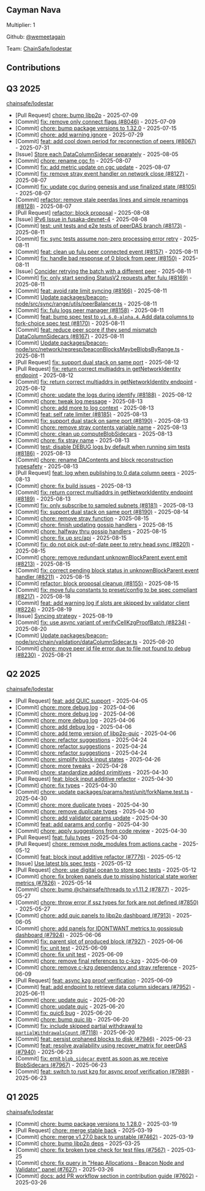 
## Cayman Nava
Multiplier: 1

Github: [@wemeetagain](https://github.com/wemeetagain)

Team: [ChainSafe/lodestar](https://github.com/ChainSafe/lodestar/pulls?q=author%3Awemeetagain)

## Contributions

## Q3 2025


[chainsafe/lodestar](https://github.com/chainsafe/lodestar)
* [Pull Request] [chore: bump libp2p](https://github.com/ChainSafe/lodestar/pull/8049) - 2025-07-09
* [Commit] [fix: remove only connect flags (#8046)](https://github.com/ChainSafe/lodestar/commit/498123da6e1e9ec07a4ee6167e7624a7bd21795c) - 2025-07-09
* [Commit] [chore: bump package versions to 1.32.0](https://github.com/ChainSafe/lodestar/commit/36dbfb2cfe9d3b70801d905cf1e3d00a049787ed) - 2025-07-15
* [Commit] [chore: add warning ignore](https://github.com/ChainSafe/lodestar/commit/be739661407b84bbabbd4624053cf5b1581eba36) - 2025-07-29
* [Commit] [feat: add cool down period for reconnection of peers (#8067)](https://github.com/ChainSafe/lodestar/commit/d73c2d188f816ae614c62c195c32fb35d9b01c08) - 2025-07-31
* [Issue] [Store each DataColumnSidecar separately](https://github.com/ChainSafe/lodestar/issues/8114) - 2025-08-05
* [Commit] [chore: rename cgc fn](https://github.com/ChainSafe/lodestar/commit/f0f930854fb342345e8121c8fbb6f2648e605bd4) - 2025-08-07
* [Commit] [fix: add metric update on cgc update](https://github.com/ChainSafe/lodestar/commit/2e63e24e79476bda28d8b74e4802a16835ab440d) - 2025-08-07
* [Commit] [fix: remove stray event handler on network close (#8127)](https://github.com/ChainSafe/lodestar/commit/317e397fbfae6130664573743d7c0f729e41c0b2) - 2025-08-07
* [Commit] [fix: update cgc during genesis and use finalized state (#8105)](https://github.com/ChainSafe/lodestar/commit/a60f61c6943e5b739b5c0ea3121c821ade4dc7a4) - 2025-08-07
* [Commit] [refactor: remove stale peerdas lines and simple renamings (#8128)](https://github.com/ChainSafe/lodestar/commit/16e67f1abb6839c52a67703bf6e7f1c0b77151d6) - 2025-08-07
* [Pull Request] [refactor: block proposal](https://github.com/ChainSafe/lodestar/pull/8155) - 2025-08-08
* [Issue] [IPv6 Issue in fusaka-devnet-4](https://github.com/ChainSafe/lodestar/issues/8153) - 2025-08-08
* [Commit] [test: unit tests and e2e tests of peerDAS branch (#8173)](https://github.com/ChainSafe/lodestar/commit/ee2a43108d791952a43996eed59253195165deea) - 2025-08-11
* [Commit] [fix: sync tests assume non-zero processing error retry](https://github.com/ChainSafe/lodestar/commit/af1ba59ebbe7c6f5530eb6e3abbdee37e0aecabb) - 2025-08-11
* [Commit] [feat: clean up fulu peer connected event (#8157)](https://github.com/ChainSafe/lodestar/commit/90130530b8a8d71b6dfc4ee15f6995e82948f421) - 2025-08-11
* [Commit] [fix: handle bad response of 0 block from peer (#8150)](https://github.com/ChainSafe/lodestar/commit/1d608c58ddd15feb9f0bb98faa7bd29ed4fe6441) - 2025-08-11
* [Issue] [Concider retrying the batch with a different peer](https://github.com/ChainSafe/lodestar/issues/8176) - 2025-08-11
* [Commit] [fix: only start sending StatusV2 requests after fulu (#8169)](https://github.com/ChainSafe/lodestar/commit/6a45c480e76da6cc15f2a6889d544d71206b594a) - 2025-08-11
* [Commit] [feat: avoid rate limit syncing (#8166)](https://github.com/ChainSafe/lodestar/commit/38889e2b2c7941176749f55ca7c391575a0aafa7) - 2025-08-11
* [Commit] [Update packages/beacon-node/src/sync/range/utils/peerBalancer.ts](https://github.com/ChainSafe/lodestar/commit/8345f317b33998384b49495724f50f50db156ea4) - 2025-08-11
* [Commit] [fix: fulu logs peer manager (#8158)](https://github.com/ChainSafe/lodestar/commit/4edf4c6b52cebb39a22a1d451d40a845cd33a753) - 2025-08-11
* [Commit] [feat: bump spec test to `v1.6.0-alpha.4`. Add data columns to fork-choice spec test (#8170)](https://github.com/ChainSafe/lodestar/commit/6aab6cb13fc068f7ae55750c0bca9c7c7d06f3e5) - 2025-08-11
* [Commit] [feat: reduce peer score if they send mismatch DataColumnSidecars (#8167)](https://github.com/ChainSafe/lodestar/commit/a1c6aa6bc2c7e79210024e7c253d1f1d1bd98705) - 2025-08-11
* [Commit] [Update packages/beacon-node/src/network/reqresp/beaconBlocksMaybeBlobsByRange.ts](https://github.com/ChainSafe/lodestar/commit/6621de17408e0e010bace2d89e3b7f2612d8bc5d) - 2025-08-11
* [Pull Request] [fix: support dual stack on same port](https://github.com/ChainSafe/lodestar/pull/8190) - 2025-08-12
* [Pull Request] [fix: return correct multiaddrs in getNetworkIdentity endpoint](https://github.com/ChainSafe/lodestar/pull/8189) - 2025-08-12
* [Commit] [fix: return correct multiaddrs in getNetworkIdentity endpoint](https://github.com/ChainSafe/lodestar/commit/563188cf8ebe9c3227c5b88c1005643790f9d51f) - 2025-08-12
* [Commit] [chore: update the logs during identify (#8188)](https://github.com/ChainSafe/lodestar/commit/ee99d3fa203bd6f94533ef30d5402f0adafcc886) - 2025-08-12
* [Commit] [chore: tweak log message](https://github.com/ChainSafe/lodestar/commit/9e0996814cebbd16c7f2aaa2d6a7aa2a2e98c81a) - 2025-08-13
* [Commit] [chore: add more to log context](https://github.com/ChainSafe/lodestar/commit/8f52862bbffde9cc357007be6b5f75dfc78549de) - 2025-08-13
* [Commit] [feat: self rate limiter (#8185)](https://github.com/ChainSafe/lodestar/commit/7ec91704f24a9e678753bb176e0fd98970dc89ed) - 2025-08-13
* [Commit] [fix: support dual stack on same port (#8190)](https://github.com/ChainSafe/lodestar/commit/b42f83b4e0bd9f4277c236f1c667017da23904ea) - 2025-08-13
* [Commit] [chore: remove stray contents variable name](https://github.com/ChainSafe/lodestar/commit/b37c04078b4275a9fa09b9f4ea565e4541700279) - 2025-08-13
* [Commit] [chore: clean up computeBlobSidecars](https://github.com/ChainSafe/lodestar/commit/61daee66fbbcd649bb43a403fc3edd38c81bd06e) - 2025-08-13
* [Commit] [chore: fix stray name](https://github.com/ChainSafe/lodestar/commit/921e26c2b9743b27fee58ea6276590339a7a8efc) - 2025-08-13
* [Commit] [test: disable DEBUG logs by default when running sim tests (#8186)](https://github.com/ChainSafe/lodestar/commit/d5be46d90d68263e7a3dddb42a1c98f1ac626cce) - 2025-08-13
* [Commit] [chore: rename DAContents and block reconstruction typesafety](https://github.com/ChainSafe/lodestar/commit/b5cf97e2d88ac5b12996b1b2a20652ce4dcb3594) - 2025-08-13
* [Pull Request] [feat: log when publishing to 0 data column peers](https://github.com/ChainSafe/lodestar/pull/8195) - 2025-08-13
* [Commit] [chore: fix build issues](https://github.com/ChainSafe/lodestar/commit/cc88b875c3ec27a90397c5e6cdd7c66de00f63a5) - 2025-08-13
* [Commit] [fix: return correct multiaddrs in getNetworkIdentity endpoint (#8189)](https://github.com/ChainSafe/lodestar/commit/10917064f52721b97ba5c844bb0dbe5462913880) - 2025-08-13
* [Commit] [fix: only subscribe to sampled subnets (#8181)](https://github.com/ChainSafe/lodestar/commit/7e739c1a8e368cad1ccf32b96df7aa5187a2a936) - 2025-08-13
* [Commit] [fix: support dual stack on same port (#8190)](https://github.com/ChainSafe/lodestar/commit/b42f83b4e0bd9f4277c236f1c667017da23904ea) - 2025-08-14
* [Commit] [chore: remove stray function](https://github.com/ChainSafe/lodestar/commit/3fe3851026549bc8859229d1a21d459df6e7358e) - 2025-08-15
* [Commit] [chore: finish updating gossip handlers](https://github.com/ChainSafe/lodestar/commit/4d97aafc1654d2e8cc3a408064ca6d5ca975c9be) - 2025-08-15
* [Commit] [chore: halfway thru gossip handlers](https://github.com/ChainSafe/lodestar/commit/17846cb575b5252a6497099eb3b5c4f4cedbdd40) - 2025-08-15
* [Commit] [chore: fix up src/api](https://github.com/ChainSafe/lodestar/commit/c1bf66bbd234f3c24dccf365b14333223e3052bb) - 2025-08-15
* [Commit] [fix: do not pick out-of-date peer to retry head sync (#8201)](https://github.com/ChainSafe/lodestar/commit/552110f0bac504f7f731b5f6607f7a92bb29db2b) - 2025-08-15
* [Commit] [chore: remove redundant unknownBlockParent event emit (#8213)](https://github.com/ChainSafe/lodestar/commit/b17b511121d9fd13ec2c9373b81927c5111dc7ca) - 2025-08-15
* [Commit] [fix: correct pending block status in unknownBlockParent event handler (#8211)](https://github.com/ChainSafe/lodestar/commit/be4dc6bdcd72beae444c1f6f5068d81d055b0e05) - 2025-08-15
* [Commit] [refactor: block proposal cleanup (#8155)](https://github.com/ChainSafe/lodestar/commit/ece38879ec8c289d6a35caa9931f81f47795b894) - 2025-08-15
* [Commit] [fix: move fulu constants to preset/config to be spec compliant (#8217)](https://github.com/ChainSafe/lodestar/commit/1968319c71046ec0d2526f9387be088b5ac553ac) - 2025-08-18
* [Commit] [feat: add warning log if slots are skipped by validator client (#8224)](https://github.com/ChainSafe/lodestar/commit/e082a5188a011f1cec031eb441b7421fb1691761) - 2025-08-19
* [Issue] [Syncing strategy](https://github.com/ChainSafe/lodestar/issues/8225) - 2025-08-19
* [Commit] [fix: use async variant of verifyCellKzgProofBatch (#8234)](https://github.com/ChainSafe/lodestar/commit/4b9dc6c0585ee29a7e0d3e901d226ab19179abea) - 2025-08-20
* [Commit] [Update packages/beacon-node/src/chain/validation/dataColumnSidecar.ts](https://github.com/ChainSafe/lodestar/commit/0dc494ba9b43a2ee84496c171cb8c6cbf0ae83cb) - 2025-08-20
* [Commit] [chore: move peer id file error due to file not found to debug (#8230)](https://github.com/ChainSafe/lodestar/commit/c1c459466f80f1251bf3be0983d82477b26ea655) - 2025-08-21
## Q2 2025


[chainsafe/lodestar](https://github.com/chainsafe/lodestar)
* [Pull Request] [feat: add QUIC support](https://github.com/ChainSafe/lodestar/pull/7659) - 2025-04-05
* [Commit] [chore: more debug log](https://github.com/ChainSafe/lodestar/commit/e8b2c82fca7c0f82047391299922fb46690f0a3b) - 2025-04-06
* [Commit] [chore: more debug log](https://github.com/ChainSafe/lodestar/commit/1cbef381bcb2fede24aa15c7cedeadb21c362b55) - 2025-04-06
* [Commit] [chore: more debug log](https://github.com/ChainSafe/lodestar/commit/e977b1844eaf4063445794da4a982979f769b557) - 2025-04-06
* [Commit] [chore: add debug log](https://github.com/ChainSafe/lodestar/commit/32e2bc2e99aa11b69f29a8aef0dd0f0cc5235c46) - 2025-04-06
* [Commit] [chore: add temp version of libp2p-quic](https://github.com/ChainSafe/lodestar/commit/79561a341c282152c90af468f62c14be68b9fe2a) - 2025-04-06
* [Commit] [chore: refactor suggestions](https://github.com/ChainSafe/lodestar/commit/c9267c52579f623c28eb88c858e65a7e3da6d941) - 2025-04-24
* [Commit] [chore: refactor suggestions](https://github.com/ChainSafe/lodestar/commit/1c063f7cb9fa36348d9aecd2b732b964de89d5d2) - 2025-04-24
* [Commit] [chore: refactor suggestions](https://github.com/ChainSafe/lodestar/commit/249417b28b7f818acc8f4484c3b86a08296fa89c) - 2025-04-24
* [Commit] [chore: simplify block input states](https://github.com/ChainSafe/lodestar/commit/a18df2c1ecde14f3c34f1ef330fdd8e9b3f5ce1f) - 2025-04-26
* [Commit] [chore: more tweaks](https://github.com/ChainSafe/lodestar/commit/419c1f820b3400fee1ff1e2975ded00ab783ce55) - 2025-04-28
* [Commit] [chore: standardize added primitives](https://github.com/ChainSafe/lodestar/commit/28959698834f6452a76942faaad0e86f61df163c) - 2025-04-30
* [Pull Request] [feat: block input additive refactor](https://github.com/ChainSafe/lodestar/pull/7776) - 2025-04-30
* [Commit] [chore: fix types](https://github.com/ChainSafe/lodestar/commit/f12f4108fe0e49c9276baa2e22c13e4ed6a668cf) - 2025-04-30
* [Commit] [chore: update packages/params/test/unit/forkName.test.ts](https://github.com/ChainSafe/lodestar/commit/841b391a38e26dad8d61c3528e95bd79662f9dea) - 2025-04-30
* [Commit] [chore: more duplicate types](https://github.com/ChainSafe/lodestar/commit/40e3958b43ad81f75607ab50c8a53f5428cbcd60) - 2025-04-30
* [Commit] [chore: remove duplicate types](https://github.com/ChainSafe/lodestar/commit/c2d60104bccfec29fbb66da500d92ee8c6e82b81) - 2025-04-30
* [Commit] [chore: add validator params update](https://github.com/ChainSafe/lodestar/commit/aba16e9b77a673196d1c5f31513a0cfd9e1642c9) - 2025-04-30
* [Commit] [feat: add params and config](https://github.com/ChainSafe/lodestar/commit/cd424d883d332cce9465c192088623822bf55c0f) - 2025-04-30
* [Commit] [chore: apply suggestions from code review](https://github.com/ChainSafe/lodestar/commit/918fd17875600bab4290f1916bf31337cc39b5dc) - 2025-04-30
* [Pull Request] [feat: fulu types](https://github.com/ChainSafe/lodestar/pull/7774) - 2025-04-30
* [Pull Request] [chore: remove node_modules from actions cache](https://github.com/ChainSafe/lodestar/pull/7820) - 2025-05-12
* [Commit] [feat: block input additive refactor (#7776)](https://github.com/ChainSafe/lodestar/commit/3658525884d660f25e9efe89ed775f9bb181fa85) - 2025-05-12
* [Issue] [Use latest bls spec tests](https://github.com/ChainSafe/lodestar/issues/7818) - 2025-05-12
* [Pull Request] [chore: use digital ocean to store spec tests](https://github.com/ChainSafe/lodestar/pull/7817) - 2025-05-12
* [Commit] [chore: fix broken panels due to missing historical state worker metrics (#7826)](https://github.com/ChainSafe/lodestar/commit/cbebcdc0d5ce60fff2cc2c74d637092b3375557c) - 2025-05-14
* [Commit] [chore: bump @chainsafe/threads to v1.11.2 (#7877)](https://github.com/ChainSafe/lodestar/commit/fa41ea44dedb9cd16a35eeaa8594abe158aa29b6) - 2025-05-27
* [Commit] [chore: throw error if ssz types for fork are not defined (#7850)](https://github.com/ChainSafe/lodestar/commit/a35c3a3341fc964e224680d225456bc00cfef945) - 2025-05-27
* [Commit] [chore: add quic panels to libp2p dashboard (#7913)](https://github.com/ChainSafe/lodestar/commit/5787f1f993e72397a39e8d9168edd0e55009e53d) - 2025-06-05
* [Commit] [chore: add panels for IDONTWANT metrics to gossipsub dashboard (#7924)](https://github.com/ChainSafe/lodestar/commit/7beba714e0fdc6a42ca6a94e5256c127c7256541) - 2025-06-06
* [Commit] [fix: parent slot of produced block (#7927)](https://github.com/ChainSafe/lodestar/commit/6a4314ca053bbd38e805ae4a73688b6b82916e32) - 2025-06-06
* [Commit] [fix: unit test](https://github.com/ChainSafe/lodestar/commit/d47f4d0b38f7db6ffebd6ea79d2188163ec94fc2) - 2025-06-09
* [Commit] [chore: fix unit test](https://github.com/ChainSafe/lodestar/commit/7d604d4040bb187a3e6db4f38c09b9c6e6d5098e) - 2025-06-09
* [Commit] [chore: remove final references to c-kzg](https://github.com/ChainSafe/lodestar/commit/616bf34c204aef63f164ff0786b3085c71fc9adb) - 2025-06-09
* [Commit] [chore: remove c-kzg dependency and stray reference](https://github.com/ChainSafe/lodestar/commit/8f1a4f3dda674e075bc1e3ea4bf67dcfe8cb9317) - 2025-06-09
* [Pull Request] [feat: async kzg proof verification](https://github.com/ChainSafe/lodestar/pull/7936) - 2025-06-09
* [Commit] [feat: add endpoint to retrieve data column sidecars (#7952)](https://github.com/ChainSafe/lodestar/commit/45bf84460781912fbe532d1f8d5d4b71a1b039a0) - 2025-06-11
* [Commit] [chore: update quic](https://github.com/ChainSafe/lodestar/commit/50ab1667b3cfd897297bda04eb43182e1a8834b7) - 2025-06-20
* [Commit] [chore: update quic](https://github.com/ChainSafe/lodestar/commit/93d66f5ca90ecef7e8a86b342f71d6cc63426fdc) - 2025-06-20
* [Commit] [fix: quic6 bug](https://github.com/ChainSafe/lodestar/commit/c39d9b3dc1b672875c44180733bbff82c67cc710) - 2025-06-20
* [Commit] [chore: bump quic lib](https://github.com/ChainSafe/lodestar/commit/b218ddd6907148896f5cb7827f72f4cdfa754c79) - 2025-06-20
* [Commit] [fix: include skipped partial withdrawal to `partialWithdrawalsCount` (#7118)](https://github.com/ChainSafe/lodestar/commit/f2b96ff008bf201b0109bd5bac868b631f9a241b) - 2025-06-20
* [Commit] [feat: persist orphaned blocks to disk (#7946)](https://github.com/ChainSafe/lodestar/commit/db77aaa8b69d98449d169c50bc5468fdddd0b6c6) - 2025-06-23
* [Commit] [feat: resolve availability using recover_matrix for peerDAS (#7940)](https://github.com/ChainSafe/lodestar/commit/8f9401574c9f23bf3b446f17f2cb3e3a142a259e) - 2025-06-23
* [Commit] [fix: emit `blob_sidecar` event as soon as we receive BlobSidecars (#7967)](https://github.com/ChainSafe/lodestar/commit/855e58594fd0383b7733f9e8723d9e084ff729c1) - 2025-06-23
* [Commit] [feat: switch to rust kzg for async proof verification (#7989)](https://github.com/ChainSafe/lodestar/commit/4a12abd772ed15620fcba042855b61c74b26f5c6) - 2025-06-23
## Q1 2025

[chainsafe/lodestar](https://github.com/chainsafe/lodestar)
* [Commit] [chore: bump package versions to 1.28.0](https://github.com/ChainSafe/lodestar/commit/461532eeed5d4d0d5e28fbe122f9e7f629d064ef) - 2025-03-19
* [Pull Request] [chore: merge stable back](https://github.com/ChainSafe/lodestar/pull/7605) - 2025-03-19
* [Commit] [chore: merge v1.27.0 back to unstable (#7462)](https://github.com/ChainSafe/lodestar/commit/8be81d6acf6173e5c3557c3086fdc6ab78404d84) - 2025-03-19
* [Commit] [chore: bump libp2p deps](https://github.com/ChainSafe/lodestar/commit/97e5438a8d56f5055add80854e47d5a44a9a33b5) - 2025-03-25
* [Commit] [chore: fix broken type check for test files (#7567)](https://github.com/ChainSafe/lodestar/commit/9f78c9dad8200fc72e3f1ecca78647d4019673c0) - 2025-03-25
* [Commit] [chore: fix query in "Heap Allocations - Beacon Node and Validator" panel (#7627)](https://github.com/ChainSafe/lodestar/commit/d203cc3a06a824b92fa3c0a017dc59c2bd02ad1a) - 2025-03-26
* [Commit] [docs: add PR workflow section in contribution guide (#7602)](https://github.com/ChainSafe/lodestar/commit/30652b83f0de6205c01b64020a8f0d786b607c4a) - 2025-03-26

